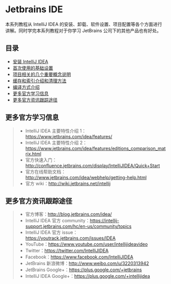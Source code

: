 # Jetbrains IDE

本系列教程从 IntelliJ IDEA 的安装、卸载、软件设置、项目配置等各个方面进行讲解。同时学完本系列教程对于你学习 JetBrains 公司下的其他产品也有好处。


## 目录

* [安装 IntelliJ IDEA](INSTALL.md)
* [首次使用的基础设置](BASIC_SETTING.md)
* [项目相关的几个重要概念说明](COMPOSITION.md)
* [缓存和索引介绍和清理方法](CACHE.md)
* [编译方式介绍](COMPILE.md)
* [更多官方学习信息](#更多官方学习信息)
* [更多官方资讯跟踪途径](#更多官方资讯跟踪途径)


## 更多官方学习信息

> * IntelliJ IDEA 主要特性介绍 1：<https://www.jetbrains.com/idea/features/>
> * IntelliJ IDEA 主要特性介绍 2：<https://www.jetbrains.com/idea/features/editions_comparison_matrix.html>
> * 官方快速入门：<http://confluence.jetbrains.com/display/IntelliJIDEA/Quick+Start>
> * 官方在线帮助文档：<http://www.jetbrains.com/idea/webhelp/getting-help.html>
> * 官方 wiki：<http://wiki.jetbrains.net/intellij>

## 更多官方资讯跟踪途径

> * 官方博客：<http://blog.jetbrains.com/idea/>
> * IntelliJ IDEA 官方 community：<https://intellij-support.jetbrains.com/hc/en-us/community/topics>
> * IntelliJ IDEA 官方 issue：<https://youtrack.jetbrains.com/issues/IDEA>
> * YouTube：<https://www.youtube.com/user/intellijideavideo>
> * Twitter：<https://twitter.com/IntelliJIDEA>
> * Facebook：<https://www.facebook.com/IntelliJIDEA>
> * JetBrains 新浪微博：<http://www.weibo.com/u/3220313942>
> * JetBrains Google+：<https://plus.google.com/+jetbrains>
> * IntelliJ IDEA Google+：<https://plus.google.com/+intellijidea>
